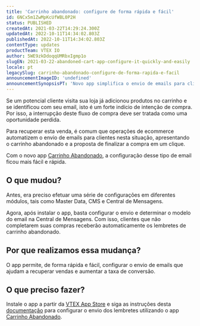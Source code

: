 ```yaml
---
title: 'Carrinho abandonado: configure de forma rápida e fácil'
id: 6NCx5m1ZwMpKcUfWBL0P2H
status: PUBLISHED
createdAt: 2021-03-22T14:29:24.300Z
updatedAt: 2022-10-11T14:34:02.803Z
publishedAt: 2022-10-11T14:34:02.803Z
contentType: updates
productTeam: VTEX IO
author: 5WE9zkDdoqqUMRbxIgmp1o
slugEN: 2021-03-22-abandoned-cart-app-configure-it-quickly-and-easily
locale: pt
legacySlug: carrinho-abandonado-configure-de-forma-rapida-e-facil
announcementImageID: 'undefined'
announcementSynopsisPT: 'Novo app simplifica o envio de emails para clientes que interromperam suas compras. '
---
```


Se um potencial cliente visita sua loja já adicionou produtos no carrinho e se identificou com seu email, isto é um forte indício de intenção de compra. Por isso, a interrupção deste fluxo de compra deve ser tratada como uma oportunidade perdida. 

Para recuperar esta venda, é comum que operações de ecommerce automatizem o envio de emails para clientes nesta situação, apresentando o carrinho abandonado e a proposta de finalizar a compra em um clique.

Com o novo app [Carrinho Abandonado](https://apps.vtex.com/vtexlatam-abandoned-cart-service/p), a configuração desse tipo de email ficou mais fácil e rápida. 

## O que mudou? 
Antes, era preciso efetuar uma série de configurações em diferentes módulos, tais como Master Data, CMS e Central de Mensagens.

Agora, após instalar o app, basta configurar o envio e determinar o modelo do email na Central de Mensagens. Com isso, clientes que não completarem suas compras receberão automaticamente os lembretes de carrinho abandonado.

## Por que realizamos essa mudança? 
O app permite, de forma rápida e fácil, configurar o envio de emails que ajudam a recuperar vendas e aumentar a taxa de conversão.

## O que preciso fazer? 
Instale o app a partir da [VTEX App Store](https://apps.vtex.com/vtexlatam-abandoned-cart-service/p) e siga as instruções desta [documentação](https://developers.vtex.com/vtex-developer-docs/docs/vtex-abandoned-cart-service) para configurar o envio dos lembretes utilizando o app [Carrinho Abandonado](https://apps.vtex.com/vtexlatam-abandoned-cart-service/p).
